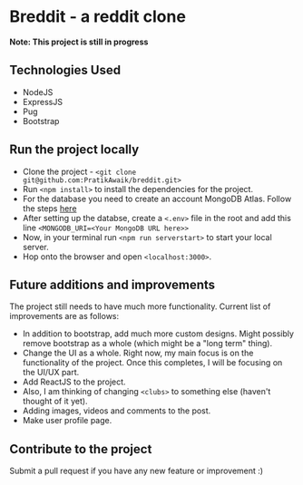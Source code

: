 # Breddit - a reddit clone

**Note: This project is still in progress**

## Technologies Used

* NodeJS
* ExpressJS
* Pug
* Bootstrap

## Run the project locally

* Clone the project - `<git clone git@github.com:PratikAwaik/breddit.git>`
* Run `<npm install>` to install the dependencies for the project.
* For the database you need to create an account MongoDB Atlas. Follow the steps [here](https://developer.mozilla.org/en-US/docs/Learn/Server-side/Express_Nodejs/mongoose#setting_up_the_mongodb_database)
* After setting up the databse, create a `<.env>` file in the root and add this line `<MONGODB_URI=<Your MongoDB URL here>>`
* Now, in your terminal run `<npm run serverstart>` to start your local server.
* Hop onto the browser and open `<localhost:3000>`.

## Future additions and improvements

The project still needs to have much more functionality. Current list of improvements are as follows:

* In addition to bootstrap, add much more custom designs. Might possibly remove bootstrap as a whole (which might be a "long term" thing).
* Change the UI as a whole. Right now, my main focus is on the functionality of the project. Once this completes, I will be focusing on the UI/UX part.
* Add ReactJS to the project.
* Also, I am thinking of changing `<clubs>` to something else (haven't thought of it yet).
* Adding images, videos and comments to the post.
* Make user profile page.

## Contribute to the project

Submit a pull request if you have any new feature or improvement :)

